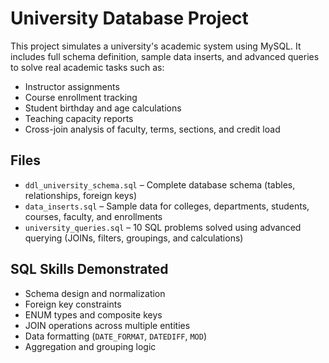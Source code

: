 # University Database Project

This project simulates a university's academic system using MySQL. It includes full schema definition, sample data inserts, and advanced queries to solve real academic tasks such as:

- Instructor assignments
- Course enrollment tracking
- Student birthday and age calculations
- Teaching capacity reports
- Cross-join analysis of faculty, terms, sections, and credit load

## Files

- `ddl_university_schema.sql` – Complete database schema (tables, relationships, foreign keys)
- `data_inserts.sql` – Sample data for colleges, departments, students, courses, faculty, and enrollments
- `university_queries.sql` – 10 SQL problems solved using advanced querying (JOINs, filters, groupings, and calculations)

## SQL Skills Demonstrated

- Schema design and normalization
- Foreign key constraints
- ENUM types and composite keys
- JOIN operations across multiple entities
- Data formatting (`DATE_FORMAT`, `DATEDIFF`, `MOD`)
- Aggregation and grouping logic
